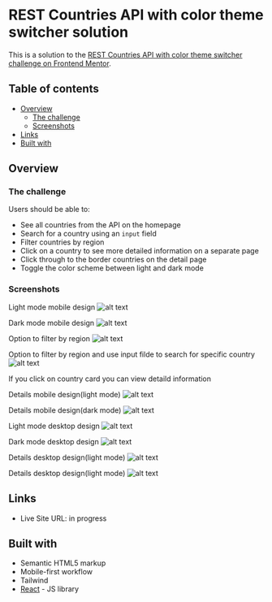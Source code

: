 # REST Countries API with color theme switcher solution

This is a solution to the [REST Countries API with color theme switcher challenge on Frontend Mentor](https://www.frontendmentor.io/challenges/rest-countries-api-with-color-theme-switcher-5cacc469fec04111f7b848ca).

## Table of contents

- [Overview](#overview)
  - [The challenge](#the-challenge)
  - [Screenshots](#screenshots)
- [Links](#links)
- [Built with](#built-with)

## Overview

### The challenge

Users should be able to:

- See all countries from the API on the homepage
- Search for a country using an `input` field
- Filter countries by region
- Click on a country to see more detailed information on a separate page
- Click through to the border countries on the detail page
- Toggle the color scheme between light and dark mode

### Screenshots

Light mode mobile design
![alt text](./screenshots/screenshot-mobile-light.png)

Dark mode mobile design
![alt text](./screenshots/screenshot-mobile-dark.png)

Option to filter by region
![alt text](./screenshots/screenshot-mobile-filter.png)

Option to filter by region and use input filde to search for specific country
![alt text](./screenshots/screenshot-mobile-filter-search.png)

If you click on country card you can view detaild information

Details mobile design(light mode)
![alt text](./screenshots/screenshot-mobile-details-light.png)

Details mobile design(dark mode)
![alt text](./screenshots/screenshot-mobile-details-dark.png)

Light mode desktop design
![alt text](./screenshots/screenshot-desktop-light.png)

Dark mode desktop design
![alt text](./screenshots/screenshot-desktop-dark.png)

Details desktop design(light mode)
![alt text](./screenshots/screenshot-desktop-details-light.png)

Details desktop design(light mode)
![alt text](./screenshots/screenshot-desktop-details-dark.png)

## Links

- Live Site URL: in progress

## Built with

- Semantic HTML5 markup
- Mobile-first workflow
- Tailwind
- [React](https://reactjs.org/) - JS library

